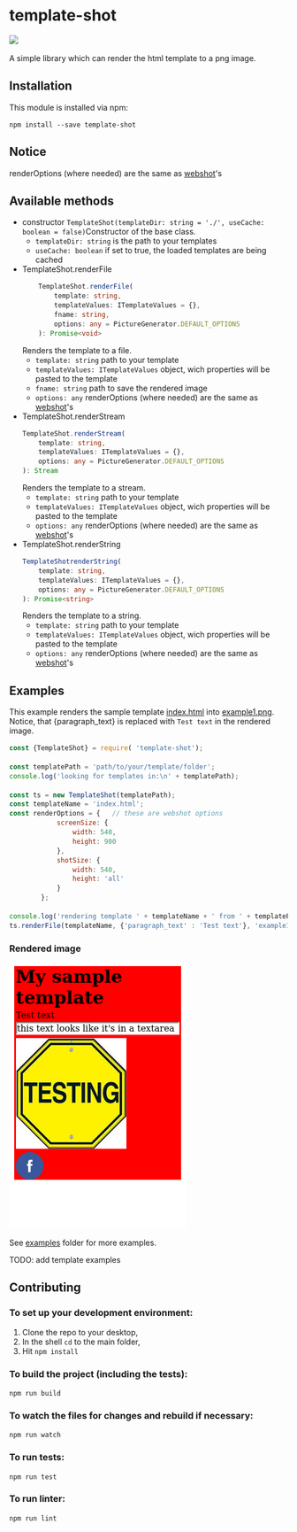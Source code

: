 # template-shot
![](https://travis-ci.org/qiwi/template-shot.svg?branch=master)


A simple library which can render the html template to a png image.

## Installation

This module is installed via npm:

```
npm install --save template-shot
```

## Notice
renderOptions (where needed) are the same as [webshot](https://www.npmjs.com/package/webshot)'s

## Available methods
* constructor
`TemplateShot(templateDir: string = './', useCache: boolean = false)`Constructor of the base class.
    * `templateDir: string` is the path to your templates
    * `useCache: boolean` if set to true, the loaded templates are being cached
* TemplateShot.renderFile
    ```typescript
        TemplateShot.renderFile(
            template: string,
            templateValues: ITemplateValues = {},
            fname: string,
            options: any = PictureGenerator.DEFAULT_OPTIONS 
        ): Promise<void>
    ```
    Renders the template to a file.
    * `template: string` path to your template
    * `templateValues: ITemplateValues` object, wich properties will be pasted to the template
    * `fname: string` path to save the rendered image
    * `options: any` renderOptions (where needed) are the same as [webshot](https://www.npmjs.com/package/webshot)'s
* TemplateShot.renderStream
    ```typescript
    TemplateShot.renderStream(
        template: string,
        templateValues: ITemplateValues = {},
        options: any = PictureGenerator.DEFAULT_OPTIONS
    ): Stream
    ```
    Renders the template to a stream.
    * `template: string` path to your template
    * `templateValues: ITemplateValues` object, wich properties will be pasted to the template
    * `options: any` renderOptions (where needed) are the same as [webshot](https://www.npmjs.com/package/webshot)'s
* TemplateShot.renderString
    ```typescript
    TemplateShotrenderString(
        template: string,
        templateValues: ITemplateValues = {},
        options: any = PictureGenerator.DEFAULT_OPTIONS
    ): Promise<string>
    ```
    Renders the template to a string.
    * `template: string` path to your template
    * `templateValues: ITemplateValues` object, wich properties will be pasted to the template
    * `options: any` renderOptions (where needed) are the same as [webshot](https://www.npmjs.com/package/webshot)'s

## Examples

This example renders the sample template [index.html](examples/templates/index.html) into [example1.png](examples/example1.png). Notice, that {paragraph_text} is replaced with `Test text` in the rendered image.
```javascript
const {TemplateShot} = require( 'template-shot');

const templatePath = 'path/to/your/template/folder';
console.log('looking for templates in:\n' + templatePath);

const ts = new TemplateShot(templatePath);
const templateName = 'index.html';
const renderOptions = {   // these are webshot options
            screenSize: {
                width: 540,
                height: 900
            },
            shotSize: {
                width: 540,
                height: 'all'
            }
        };

console.log('rendering template ' + templateName + ' from ' + templatePath + ' to example1.png');
ts.renderFile(templateName, {'paragraph_text' : 'Test text'}, 'example1.png', renderOptions);
```
### Rendered image
![rendered image](examples/example1.png)

See [examples](examples) folder for more examples.

TODO: add template examples

## Contributing

### To set up your development environment:

1. Clone the repo to your desktop,
2. In the shell `cd` to the main folder,
3. Hit `npm install`

### To build the project (including the tests):
    npm run build
### To watch the files for changes and rebuild if necessary:
    npm run watch
### To run tests:
    npm run test
### To run linter:
    npm run lint